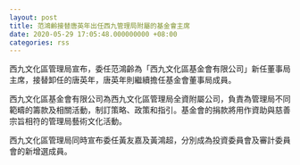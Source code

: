 ```yaml
---
layout: post
title: 范鴻齡接替唐英年出任西九管理局附屬的基金會主席
date: 2020-05-29 17:05:48.000000000 +08:00
categories: rss
---
```


西九文化區管理局宣布，委任范鴻齡為「西九文化區基金會有限公司」新任董事局主席，接替卸任的唐英年，唐英年則繼續擔任基金會董事局成員。

西九文化區基金會有限公司為西九文化區管理局全資附屬公司，負責為管理局不同範疇的籌款及相關活動，制訂策略、政策和指引。基金會的捐款將用作資助與慈善宗旨相符的管理局藝術文化活動。

西九文化區管理局同時宣布委任黃友嘉及黃鴻超，分別成為投資委員會及審計委員會的新增選成員。
